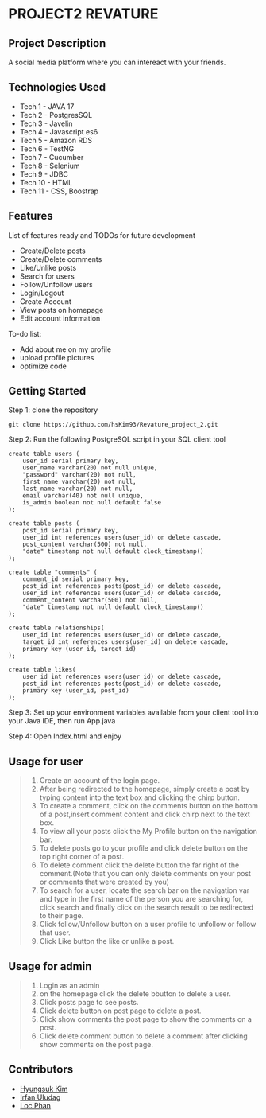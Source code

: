 # PROJECT2 REVATURE

## Project Description

A social media platform where you can intereact with your friends.

## Technologies Used

* Tech 1 - JAVA 17
* Tech 2 - PostgresSQL
* Tech 3 - Javelin
* Tech 4 - Javascript es6
* Tech 5 - Amazon RDS
* Tech 6 - TestNG
* Tech 7 - Cucumber
* Tech 8 - Selenium
* Tech 9 - JDBC
* Tech 10 - HTML
* Tech 11 - CSS, Boostrap

## Features

List of features ready and TODOs for future development
* Create/Delete posts
* Create/Delete comments
* Like/Unlike posts
* Search for users
* Follow/Unfollow users
* Login/Logout
* Create Account
* View posts on homepage
* Edit account information


To-do list:
* Add about me on my profile
* upload profile pictures
* optimize code

## Getting Started

Step 1: clone the repository
```
git clone https://github.com/hsKim93/Revature_project_2.git
```

Step 2: Run the following PostgreSQL script in your SQL client tool
```
create table users (
    user_id serial primary key,
    user_name varchar(20) not null unique,
    "password" varchar(20) not null,
    first_name varchar(20) not null,
    last_name varchar(20) not null,
    email varchar(40) not null unique,
    is_admin boolean not null default false
);

create table posts (
    post_id serial primary key,
    user_id int references users(user_id) on delete cascade,
    post_content varchar(500) not null,
    "date" timestamp not null default clock_timestamp()
);

create table "comments" (
    comment_id serial primary key,
    post_id int references posts(post_id) on delete cascade,
    user_id int references users(user_id) on delete cascade,
    comment_content varchar(500) not null,
    "date" timestamp not null default clock_timestamp()
);

create table relationships(
    user_id int references users(user_id) on delete cascade,
    target_id int references users(user_id) on delete cascade,
    primary key (user_id, target_id)
);

create table likes(
    user_id int references users(user_id) on delete cascade,
    post_id int references posts(post_id) on delete cascade,
    primary key (user_id, post_id)
);
```

Step 3: Set up your environment variables available from your client tool into your Java IDE, then run App.java

Step 4: Open Index.html and enjoy

## Usage for user

> 1. Create an account of the login page.
> 2. After being redirected to the homepage, simply create a post by typing content into the text box and clicking the chirp button.
> 3. To create a comment, click on the comments button on the bottom of a post,insert comment content and click chirp next to the text box.
> 4. To view all your posts click the My Profile button on the navigation bar.
> 5. To delete posts go to your profile and click delete button on the top right corner of a post.
> 6. To delete comment click the delete button the far right of the comment.(Note that you can only delete comments on your post or comments that were created by you)
> 7. To search for a user, locate the search bar on the navigation var and type in the first name of the person you are searching for, click search and finally 
> click on the search result to be redirected to their page.
> 8. Click follow/Unfollow button on a user profile to unfollow or follow that user.
> 9. Click Like button the like or unlike a post.


## Usage for admin

> 1. Login as an admin
> 2. on the homepage click the delete bbutton to delete a user.
> 3. Click posts page to see posts.
> 4. Click delete button on post page to delete a post.
> 5. Click show comments the post page to show the comments on a post.
> 6. Click delete comment button to delete a comment after clicking show comments on the post page.

## Contributors
- [Hyungsuk Kim](https://github.com/hsKim93)
- [Irfan Uludag](https://github.com/Uirfan)
- [Loc Phan](https://github.com/LocPhanRevature)
